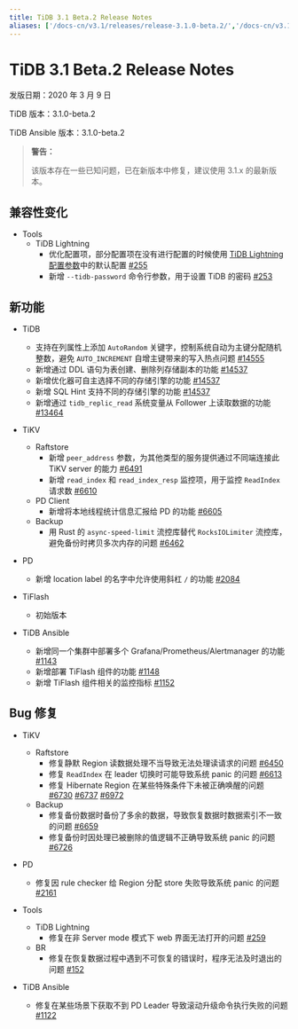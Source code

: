 ```yaml
---
title: TiDB 3.1 Beta.2 Release Notes
aliases: ['/docs-cn/v3.1/releases/release-3.1.0-beta.2/','/docs-cn/v3.1/releases/3.1.0-beta.2/']
---
```


# TiDB 3.1 Beta.2 Release Notes

发版日期：2020 年 3 月 9 日

TiDB 版本：3.1.0-beta.2

TiDB Ansible 版本：3.1.0-beta.2

> **警告：**
>
> 该版本存在一些已知问题，已在新版本中修复，建议使用 3.1.x 的最新版本。

## 兼容性变化

+ Tools
    - TiDB Lightning
        - 优化配置项，部分配置项在没有进行配置的时候使用 [TiDB Lightning 配置参数](/tidb-lightning/tidb-lightning-configuration.md)中的默认配置 [#255](https://github.com/pingcap/tidb-lightning/pull/255)
        - 新增 `--tidb-password` 命令行参数，用于设置 TiDB 的密码 [#253](https://github.com/pingcap/tidb-lightning/pull/253)

## 新功能

+ TiDB
    - 支持在列属性上添加 `AutoRandom` 关键字，控制系统自动为主键分配随机整数，避免 `AUTO_INCREMENT` 自增主键带来的写入热点问题 [#14555](https://github.com/pingcap/tidb/pull/14555)
    - 新增通过 DDL 语句为表创建、删除列存储副本的功能 [#14537](https://github.com/pingcap/tidb/pull/14537)
    - 新增优化器可自主选择不同的存储引擎的功能 [#14537](https://github.com/pingcap/tidb/pull/14537)
    - 新增 SQL Hint 支持不同的存储引擎的功能 [#14537](https://github.com/pingcap/tidb/pull/14537)
    - 新增通过 `tidb_replic_read` 系统变量从 Follower 上读取数据的功能 [#13464](https://github.com/pingcap/tidb/pull/13464)

+ TiKV
    - Raftstore
        - 新增 `peer_address` 参数，为其他类型的服务提供通过不同端连接此 TiKV server 的能力 [#6491](https://github.com/tikv/tikv/pull/6491)
        - 新增 `read_index` 和 `read_index_resp` 监控项，用于监控 `ReadIndex` 请求数 [#6610](https://github.com/tikv/tikv/pull/6610)
    - PD Client
        - 新增将本地线程统计信息汇报给 PD 的功能 [#6605](https://github.com/tikv/tikv/pull/6605)
    - Backup
        - 用 Rust 的 `async-speed-limit` 流控库替代 `RocksIOLimiter` 流控库，避免备份时拷贝多次内存的问题 [#6462](https://github.com/tikv/tikv/pull/6462)
+ PD
    - 新增 location label 的名字中允许使用斜杠 `/` 的功能 [#2084](https://github.com/pingcap/pd/pull/2084)
+ TiFlash
    - 初始版本
+ TiDB Ansible
    - 新增同一个集群中部署多个 Grafana/Prometheus/Alertmanager 的功能 [#1143](https://github.com/pingcap/tidb-ansible/pull/1143)
    - 新增部署 TiFlash 组件的功能 [#1148](https://github.com/pingcap/tidb-ansible/pull/1148)
    - 新增 TiFlash 组件相关的监控指标 [#1152](https://github.com/pingcap/tidb-ansible/pull/1152)

## Bug 修复

+ TiKV
    - Raftstore
        - 修复静默 Region 读数据处理不当导致无法处理读请求的问题 [#6450](https://github.com/tikv/tikv/pull/6450)
        - 修复 `ReadIndex` 在 leader 切换时可能导致系统 panic 的问题 [#6613](https://github.com/tikv/tikv/pull/6613)
        - 修复 Hibernate Region 在某些特殊条件下未被正确唤醒的问题 [#6730](https://github.com/tikv/tikv/pull/6730) [#6737](https://github.com/tikv/tikv/pull/6737) [#6972](https://github.com/tikv/tikv/pull/6972)
    - Backup
        - 修复备份数据时备份了多余的数据，导致恢复数据时数据索引不一致的问题 [#6659](https://github.com/tikv/tikv/pull/6659)
        - 修复备份时因处理已被删除的值逻辑不正确导致系统 panic 的问题 [#6726](https://github.com/tikv/tikv/pull/6726)
+ PD
    - 修复因 rule checker 给 Region 分配 store 失败导致系统 panic 的问题 [#2161](https://github.com/pingcap/pd/pull/2161)
+ Tools
    - TiDB Lightning
        - 修复在非 Server mode 模式下 web 界面无法打开的问题 [#259](https://github.com/pingcap/tidb-lightning/pull/259)
    - BR
        - 修复在恢复数据过程中遇到不可恢复的错误时，程序无法及时退出的问题 [#152](https://github.com/pingcap/br/pull/152)

+ TiDB Ansible
    - 修复在某些场景下获取不到 PD Leader 导致滚动升级命令执行失败的问题 [#1122](https://github.com/pingcap/tidb-ansible/pull/1122)
